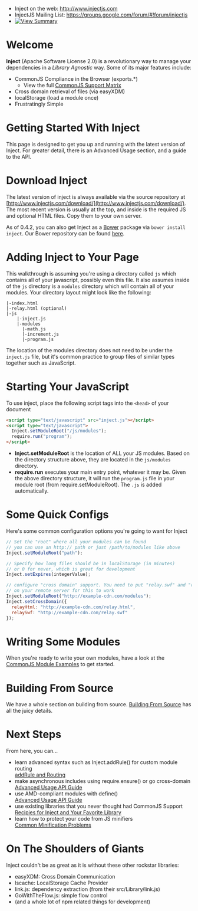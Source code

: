 * Inject on the web: http://www.injectjs.com
* InjectJS Mailing List: https://groups.google.com/forum/#!forum/injectjs
* [![View Summary](https://secure.travis-ci.org/linkedin/inject.png?branch=master)](http://travis-ci.org/#!/linkedin/inject/branches)

# Welcome
**Inject** (Apache Software License 2.0) is a revolutionary way to manage your dependencies in a *Library Agnostic* way. Some of its major features include:

* CommonJS Compliance in the Browser (exports.*)
  * View the full [CommonJS Support Matrix](https://github.com/linkedin/inject/wiki/CommonJS-Support)
* Cross domain retrieval of files (via easyXDM)
* localStorage (load a module once)
* Frustratingly Simple

# Getting Started With Inject
This page is designed to get you up and running with the latest version of Inject. For greater detail, there is an Advanced Usage section, and a guide to the API.

# Download Inject
The latest version of inject is always available via the source repository at [http://www.injectjs.com/download/](http://www.injectjs.com/download/). The most recent version is usually at the top, and inside is the required JS and optional HTML files. Copy them to your own server.

As of 0.4.2, you can also get Inject as a [Bower](http://bower.io) package via `bower install inject`. Our Bower repository can be found [here](https://github.com/Jakobo/inject-bower).

# Adding Inject to Your Page
This walkthrough is assuming you're using a directory called `js` which contains all of your javascript, possibly even this file. It also assumes inside of the `js` directory is a `modules` directory which will contain all of your modules. Your directory layout might look like the following:

```
|-index.html
|-relay.html (optional)
|-js
    |-inject.js
    |-modules
      |-math.js
      |-increment.js
      |-program.js
```

The location of the modules directory does not need to be under the `inject.js` file, but it's common practice to group files of similar types together such as JavaScript.

# Starting Your JavaScript
To use inject, place the following script tags into the `<head>` of your document

```html
<script type="text/javascript" src="inject.js"></script>
<script type="text/javascript">
  Inject.setModuleRoot("/js/modules");
  require.run("program");
</script>
```

* **Inject.setModuleRoot** is the location of ALL your JS modules. Based on the directory structure above, they are located in the `js/modules` directory.
* **require.run** executes your main entry point, whatever it may be. Given the above directory structure, it will run the `program.js` file in your module root (from require.setModuleRoot). The `.js` is added automatically.

# Some Quick Configs
Here's some common configuration options you're going to want for Inject

```js
// Set the "root" where all your modules can be found
// you can use an http:// path or just /path/to/modules like above
Inject.setModuleRoot("path");

// Specify how long files should be in localStorage (in minutes)
// or 0 for never, which is great for development
Inject.setExpires(integerValue);

// configure "cross domain" support. You need to put "relay.swf" and "relay.html"
// on your remote server for this to work
Inject.setModuleRoot("http://example-cdn.com/modules");
Inject.setCrossDomain({
  relayHtml: "http://example-cdn.com/relay.html",
  relaySwf: "http://example-cdn.com/relay.swf"
});
```

# Writing Some Modules
When you're ready to write your own modules, have a look at the [CommonJS Module Examples](https://github.com/linkedin/inject/wiki/CommonJS-Module-Examples) to get started.

# Building From Source
We have a whole section on building from source. [Building From Source](https://github.com/linkedin/inject/wiki/0.4.x-Building-Inject-From-Source) has all the juicy details.

# Next Steps
From here, you can...

* learn advanced syntax such as Inject.addRule() for custom module routing  
  [addRule and Routing](https://github.com/linkedin/inject/wiki/0.4.x-addRule-and-Your-Favorite-Library)
* make asynchronous includes using require.ensure() or go cross-domain  
  [Advanced Usage API Guide](https://github.com/linkedin/inject/wiki/0.4.x-Advanced-Usage)
* use AMD-compliant modules with define()  
  [Advanced Usage API Guide](https://github.com/linkedin/inject/wiki/0.4.x-Advanced-Usage)
* use existing libraries that you never thought had CommonJS Support  
  [Recipies for Inject and Your Favorite Library](https://github.com/linkedin/inject/wiki/0.4.x-addRule-and-Your-Favorite-Library)
* learn how to protect your code from JS minifiers  
  [Common Minification Problems](https://github.com/linkedin/inject/wiki/Common-Minification-Problems)

# On The Shoulders of Giants
Inject couldn't be as great as it is without these other rockstar libraries:

* easyXDM: Cross Domain Communication
* lscache: LocalStorage Cache Provider 
* link.js: dependency extraction (from their src/Library/link.js)
* GoWithTheFlow.js: simple flow control
* (and a whole lot of npm related things for development)

